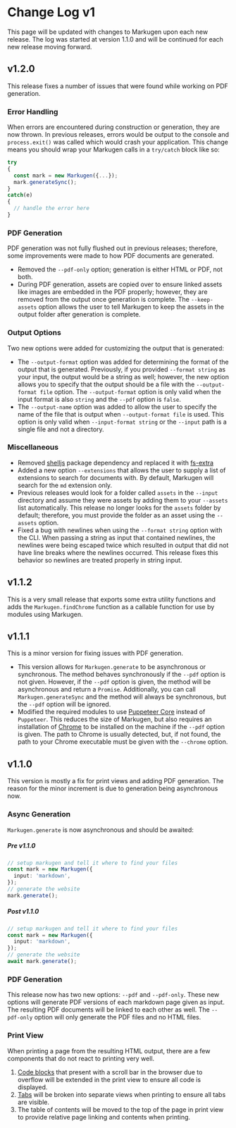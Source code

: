 # Change Log v1
This page will be updated with changes to Markugen upon each new release.
The log was started at version 1.1.0 and will be continued for each new release
moving forward.

## v1.2.0
This release fixes a number of issues that were found while working on PDF
generation.

### Error Handling
When errors are encountered during construction or generation, they are now
thrown. In previous releases, errors would be output to the console and
`process.exit()` was called which would crash your application. This change 
means you should wrap your Markugen calls in a `try/catch` block like so:

~~~js
try
{
  const mark = new Markugen({...});
  mark.generateSync();
}
catch(e)
{
  // handle the error here
}
~~~

### PDF Generation
PDF generation was not fully flushed out in previous releases; therefore, some
improvements were made to how PDF documents are generated.

* Removed the `--pdf-only` option; generation is either HTML or PDF, not both.
* During PDF generation, assets are copied over to ensure linked assets like
  images are embedded in the PDF properly; however, they are removed from the
  output once generation is complete. The `--keep-assets` option allows the
  user to tell Markugen to keep the assets in the output folder after 
  generation is complete.

### Output Options
Two new options were added for customizing the output that is generated:

* The `--output-format` option was added for determining the format of the
  output that is generated. Previously, if you provided `--format string` as
  your input, the output would be a string as well; however, the new
  option allows you to specify that the output should be a file with the
  `--output-format file` option. The `--output-format` option is only valid
  when the input format is also `string` and the `--pdf` option is `false`.
* The `--output-name` option was added to allow the user to specify the name
  of the file that is output when `--output-format file` is used. This option
  is only valid when `--input-format string` or the `--input` path is a
  single file and not a directory.

### Miscellaneous
* Removed [shelljs](https://www.npmjs.com/package/shelljs) package dependency 
  and replaced it with [fs-extra](https://www.npmjs.com/package/fs-extra)
* Added a new option `--extensions` that allows the user to supply a list of
  extensions to search for documents with. By default, Markugen will search
  for the `md` extension only.
* Previous releases would look for a folder called `assets` in the `--input`
  directory and assume they were assets by adding them to your `--assets` list
  automatically. This release no longer looks for the `assets` folder by
  default; therefore, you must provide the folder as an asset using the
  `--assets` option.
* Fixed a bug with newlines when using the `--format string` option with 
  the CLI. When passing a string as input that contained newlines, the newlines 
  were being escaped twice which resulted in output that did not have line
  breaks where the newlines occurred. This release fixes this behavior so 
  newlines are treated properly in string input.

## v1.1.2
This is a very small release that exports some extra utility functions and
adds the `Markugen.findChrome` function as a callable function for use by
modules using Markugen.

## v1.1.1
This is a minor version for fixing issues with PDF generation. 

* This version allows for `Markugen.generate` to be asynchronous or 
  synchronous. The method behaves synchronously if the `--pdf` option is not 
  given. However, if the `--pdf` option is given, the method will be 
  asynchronous and return a `Promise`. Additionally, you can call 
  `Markugen.generateSync` and the method will always be synchronous, but 
  the `--pdf` option will be ignored.
* Modified the required modules to use [Puppeteer Core](https://pptr.dev/)
  instead of `Puppeteer`. This reduces the size of Markugen, but also
  requires an installation of [Chrome](https://www.google.com/chrome/) to
  be installed on the machine if the `--pdf` option is given. The path to
  Chrome is usually detected, but, if not found, the path to your Chrome
  executable must be given with the `--chrome` option.

## v1.1.0
This version is mostly a fix for print views and adding PDF generation. The 
reason for the minor increment is due to generation being asynchronous now.

### Async Generation
`Markugen.generate` is now asynchronous and should be awaited:

##### Pre v1.1.0
```ts
// setup markugen and tell it where to find your files
const mark = new Markugen({
  input: 'markdown',
});
// generate the website
mark.generate();
```

##### Post v1.1.0
```ts
// setup markugen and tell it where to find your files
const mark = new Markugen({
  input: 'markdown',
});
// generate the website
await mark.generate();
```

### PDF Generation
This release now has two new options: `--pdf` and `--pdf-only`. These new 
options will generate PDF versions of each markdown page given as input. The
resulting PDF documents will be linked to each other as well. The `--pdf-only`
option will only generate the PDF files and no HTML files.

### Print View
When printing a page from the resulting HTML output, there are a few components
that do not react to printing very well.

1. [Code blocks](./Features/Components.md#code-blocks) that present with a 
   scroll bar in the browser due to overflow will be extended in the print view
   to ensure all code is displayed.
2. [Tabs](./Features/Components.md#tabs) will be broken into separate views
   when printing to ensure all tabs are visible.
3. The table of contents will be moved to the top of the page in print view to
   provide relative page linking and contents when printing.

